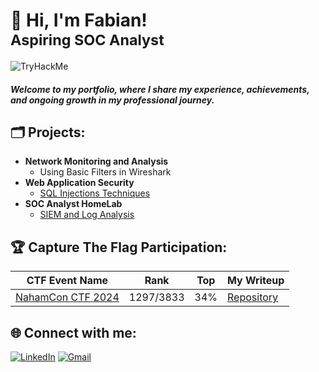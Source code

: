 # 👋 Hi, I'm Fabian! <br> <sub> Aspiring SOC Analyst </sub>

![TryHackMe](https://tryhackme-badges.s3.amazonaws.com/cruzcs.png)
<!--- [![Hack The Box](https://www.hackthebox.com/badge/image/1957659)](https://app.hackthebox.com/profile/1957659) --->

#### _Welcome to my portfolio, where I share my experience, achievements, and ongoing growth in my professional journey._ </br>

## 🗂️ Projects:

- **Network Monitoring and Analysis**
  - Using Basic Filters in Wireshark
- **Web Application Security**
  - [SQL Injections Techniques](https://github.com/fabiancruzcs/SQL-Injections-Techniques)
- **SOC Analyst HomeLab**
  - [SIEM and Log Analysis](https://github.com/fabiancruzcs/SIEM-and-Log-Analysis-Lab)

## 🏆 Capture The Flag Participation:

| CTF Event Name     | Rank     | Top  | My Writeup      | 
|--------------------------------------|----------------------|-------------------|---------------------------------------|
| [NahamCon CTF 2024](https://ctftime.org/event/2364)  | 1297/3833     | 34% | [Repository](https://github.com/fabiancruzcs/CTF-Writeups/tree/main/NahamCon-CTF-2024) | 

## 🌐 Connect with me:
[![LinkedIn](https://img.shields.io/badge/LinkedIn-%230077B5.svg?logo=linkedin&logoColor=white)](https://linkedin.com/in/fabiancruzcs) 
[![Gmail](https://img.shields.io/badge/Gmail-%23D14836.svg?logo=gmail&logoColor=white)](mailto:fabiancruzcs@gmail.com)
